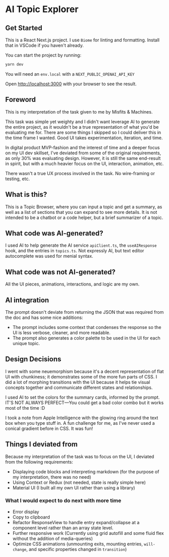 
# AI Topic Explorer

## Get Started

This is a React Next.js project. I use `Biome` for linting and formatting. Install that in VSCode if you haven't already.

You can start the project by running:

```bash
yarn dev
```

You will need an `env.local` with a `NEXT_PUBLIC_OPENAI_API_KEY`

Open [http://localhost:3000](http://localhost:3000) with your browser to see the result.

## Foreword

This is my interpretation of the task given to me by Misfits & Machines.

This task was simple yet weighty and I didn't want leverage AI to generate the entire project, as it wouldn't be a true representation of what you'd be evaluating me for. There are some things I skipped so I could deliver this in the time frame I wanted. Good UI takes experimentation, iteration, and time.

 In digital product MVP-fashion and the interest of time and a deeper focus on my UI dev skillset, I've deviated from some of the original requirements, as only 30% was evaluating design. However, it is still the same end-result in spirit, but with a much heavier focus on the UI, interaction, animation, etc.

There wasn't a true UX process involved in the task. No wire-framing or testing, etc.

## What is this?

This is a Topic Browser, where you can input a topic and get a summary, as well as a list of sections that you can expand to see more details. It is not intended to be a chatbot or a code helper, but a brief summarizer of a topic.

## What code was AI-generated?

I used AI to help generate the AI service `apiClient.ts`, the `useAIResponse` hook, and the entries in `topics.ts`. Not expressly AI, but text editor autocomplete was used for menial syntax.

## What code was not AI-generated?

All the UI pieces, animations, interactions, and logic are my own.

## AI integration

The prompt doesn't deviate from returning the JSON that was required from the doc and has some nice additions:

- The prompt includes some context that condenses the response so the UI is less verbose, cleaner, and more readable.
- The prompt also generates a color palette to be used in the UI for each unique topic.

## Design Decisions

I went with some neuemorphism because it's a decent representation of flat UI with chunkiness; it demonstrates some of the more fun parts of CSS. I did a lot of morphing transitions with the UI because it helps tie visual concepts together and communicate different states and relationships.

I used AI to set the colors for the summary cards, informed by the prompt. IT'S NOT ALWAYS PERFECT—You could get a bad color combo but it works most of the time :D

I took a note from Apple Intelligence with the glowing ring around the text box when you type stuff in. A fun challenge for me, as I've never used a conical gradient before in CSS. It was fun!

## Things I deviated from

Because my interpretation of the task was to focus on the UI, I deviated from the following requirements:

- Displaying code blocks and interpreting markdown (for the purpose of my interpretation, there was no need)
- Using Context or Redux (not needed, state is really simple here)
- Material UI (I built all my own UI rather than using a library)

### What I would expect to do next with more time

- Error display
- Copy to clipboard
- Refactor ResponseView to handle entry expand/collapse at a component level rather than an array state level.
- Further responsive work (Currently using grid autofill and some fluid flex without the addition of media-queries)
- Optimize CSS animations (unmounting exits, mounting entries, `will-change`, and specific properties changed in `transition`)
